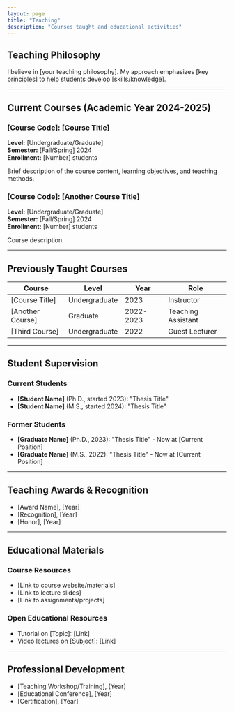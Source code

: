 ```yaml
---
layout: page
title: "Teaching"
description: "Courses taught and educational activities"
---
```


## Teaching Philosophy

I believe in [your teaching philosophy]. My approach emphasizes [key principles] to help students develop [skills/knowledge].

---

## Current Courses (Academic Year 2024-2025)

### [Course Code]: [Course Title]
**Level:** [Undergraduate/Graduate]  
**Semester:** [Fall/Spring] 2024  
**Enrollment:** [Number] students

Brief description of the course content, learning objectives, and teaching methods.

### [Course Code]: [Another Course Title]
**Level:** [Undergraduate/Graduate]  
**Semester:** [Fall/Spring] 2024  
**Enrollment:** [Number] students

Course description.

---

## Previously Taught Courses

<div class="table-responsive">
    <table class="table table-striped">
        <thead>
            <tr>
                <th>Course</th>
                <th>Level</th>
                <th>Year</th>
                <th>Role</th>
            </tr>
        </thead>
        <tbody>
            <tr>
                <td>[Course Title]</td>
                <td>Undergraduate</td>
                <td>2023</td>
                <td>Instructor</td>
            </tr>
            <tr>
                <td>[Another Course]</td>
                <td>Graduate</td>
                <td>2022-2023</td>
                <td>Teaching Assistant</td>
            </tr>
            <tr>
                <td>[Third Course]</td>
                <td>Undergraduate</td>
                <td>2022</td>
                <td>Guest Lecturer</td>
            </tr>
        </tbody>
    </table>
</div>

---

## Student Supervision

### Current Students

- **[Student Name]** (Ph.D., started 2023): "Thesis Title"
- **[Student Name]** (M.S., started 2024): "Thesis Title"

### Former Students

- **[Graduate Name]** (Ph.D., 2023): "Thesis Title" - Now at [Current Position]
- **[Graduate Name]** (M.S., 2022): "Thesis Title" - Now at [Current Position]

---

## Teaching Awards & Recognition

- [Award Name], [Year]
- [Recognition], [Year]
- [Honor], [Year]

---

## Educational Materials

### Course Resources
- [Link to course website/materials]
- [Link to lecture slides]
- [Link to assignments/projects]

### Open Educational Resources
- Tutorial on [Topic]: [Link]
- Video lectures on [Subject]: [Link]

---

## Professional Development

- [Teaching Workshop/Training], [Year]
- [Educational Conference], [Year]
- [Certification], [Year]
